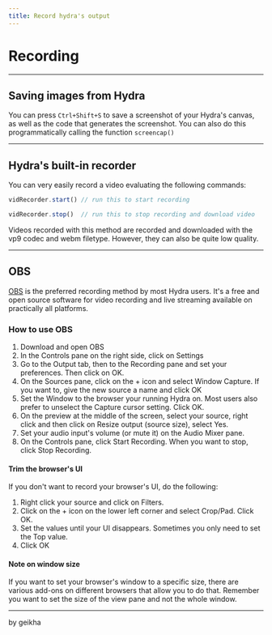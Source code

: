 ```yaml
---
title: Record hydra's output
---
```


# Recording
---

## Saving images from Hydra

You can press `Ctrl+Shift+S` to save a screenshot of your Hydra's canvas, as well as the code that generates the screenshot. You can also do this programmatically calling the function `screencap()`

---

## Hydra's built-in recorder

You can very easily record a video evaluating the following commands:

```javascript
vidRecorder.start() // run this to start recording

vidRecorder.stop()  // run this to stop recording and download video
```

Videos recorded with this method are recorded and downloaded with the vp9 codec and webm filetype. However, they can also be quite low quality.

---

## OBS

[OBS](https://obsproject.com/) is the preferred recording method by most Hydra users. It's a free and open source software for video recording and live streaming available on practically all platforms.

### How to use OBS

1. Download and open OBS
2. In the Controls pane on the right side, click on Settings
3. Go to the Output tab, then to the Recording pane and set your preferences. Then click on OK.
4. On the Sources pane, click on the + icon and select Window Capture. If you want to, give the new source a name and click OK
5. Set the Window to the browser your running Hydra on. Most users also prefer to unselect the Capture cursor setting. Click OK.
6. On the preview at the middle of the screen, select your source, right click and then click on Resize output (source size), select Yes.
7. Set your audio input's volume (or mute it) on the Audio Mixer pane.
8. On the Controls pane, click Start Recording. When you want to stop, click Stop Recording.

#### Trim the browser's UI

If you don't want to record your browser's UI, do the following:
1. Right click your source and click on Filters.
2. Click on the + icon on the lower left corner and select Crop/Pad. Click OK.
3. Set the values until your UI disappears. Sometimes you only need to set the Top value.
4. Click OK

#### Note on window size

If you want to set your browser's window to a specific size, there are various add-ons on different browsers that allow you to do that. Remember you want to set the size of the view pane and not the whole window.

---
by geikha